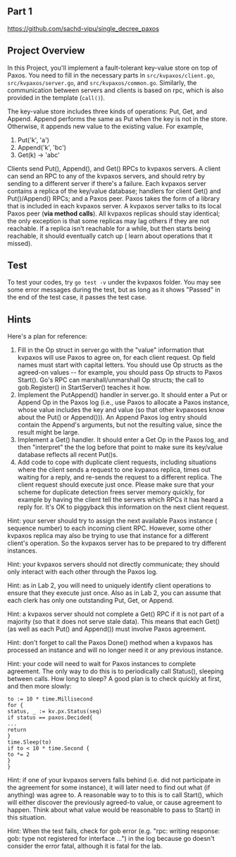 ## Part 1
https://github.com/sachd-vipu/single_decree_paxos

## Project Overview
In this Project, you'll implement a fault-tolerant key-value store on 
top of Paxos. You need to fill in the necessary parts in `src/kvpaxos/client.go`, 
`src/kvpaxos/server.go`, and `src/kvpaxos/common.go`. Similarly, the 
communication between servers and clients is based on rpc, which is also 
provided in the template (`call()`).

The key-value store includes three kinds of operations: Put, Get, and Append.
Append performs the same as Put when the key is not in the store.
Otherwise, it appends new value to the existing value. For example,
1. Put('k', 'a')
2. Append('k', 'bc')
3. Get(k) -> 'abc'

Clients send Put(), Append(), and Get() RPCs to kvpaxos servers. A client can
send an RPC to any of the kvpaxos servers, and should retry by sending to a
different server if there's a failure. Each kvpaxos server contains a replica of
the key/value database; handlers for client Get() and Put()/Append() RPCs; and a
Paxos peer. Paxos takes the form of a library that is included in each kvpaxos
server. A kvpaxos server talks to its local Paxos peer (**via method calls**).
All kvpaxos replicas should stay identical; the only exception is that some
replicas may lag others if they are not reachable. If a replica isn't reachable
for a while, but then starts being reachable, it should eventually catch up (
learn about operations that it missed).

## Test
To test your codes, try `go test -v` under the kvpaxos folder. You may see some 
error messages during the test, but as long as it shows "Passed" in the end 
of the test case, it passes the test case.

## Hints
Here's a plan for reference:

1. Fill in the Op struct in server.go with the "value" information that kvpaxos
   will use Paxos to agree on, for each client request. Op field names must
   start with capital letters. You should use Op structs as the agreed-on values
   -- for example, you should pass Op structs to Paxos Start(). Go's RPC can
   marshall/unmarshall Op structs; the call to gob.Register() in StartServer()
   teaches it how.
2. Implement the PutAppend() handler in server.go. It should enter a Put or
   Append Op in the Paxos log (i.e., use Paxos to allocate a Paxos instance,
   whose value includes the key and value (so that other kvpaxoses know about
   the Put() or Append())). An Append Paxos log entry should contain the
   Append's arguments, but not the resulting value, since the result might be
   large.
3. Implement a Get() handler. It should enter a Get Op in the Paxos log, and
   then "interpret" the the log before that point to make sure its key/value
   database reflects all recent Put()s.
4. Add code to cope with duplicate client requests, including situations where
   the client sends a request to one kvpaxos replica, times out waiting for a
   reply, and re-sends the request to a different replica. The client request
   should execute just once. Please make sure that your scheme for duplicate
   detection frees server memory quickly, for example by having the client tell
   the servers which RPCs it has heard a reply for. It's OK to piggyback this
   information on the next client request.

Hint: your server should try to assign the next available Paxos instance (
sequence number) to each incoming client RPC. However, some other kvpaxos
replica may also be trying to use that instance for a different client's
operation. So the kvpaxos server has to be prepared to try different instances.

Hint: your kvpaxos servers should not directly communicate; they should only
interact with each other through the Paxos log.

Hint: as in Lab 2, you will need to uniquely identify client operations to
ensure that they execute just once. Also as in Lab 2, you can assume that each
clerk has only one outstanding Put, Get, or Append.

Hint: a kvpaxos server should not complete a Get() RPC if it is not part of a
majority (so that it does not serve stale data). This means that each Get() (as
well as each Put() and Append()) must involve Paxos agreement.

Hint: don't forget to call the Paxos Done() method when a kvpaxos has processed
an instance and will no longer need it or any previous instance.

Hint: your code will need to wait for Paxos instances to complete agreement. The
only way to do this is to periodically call Status(), sleeping between calls.
How long to sleep? A good plan is to check quickly at first, and then more
slowly:
```
to := 10 * time.Millisecond
for {
status, _ := kv.px.Status(seq)
if status == paxos.Decided{
...
return
}
time.Sleep(to)
if to < 10 * time.Second {
to *= 2
}
}
```
Hint: if one of your kvpaxos servers falls behind (i.e. did not participate in
the agreement for some instance), it will later need to find out what (if
anything) was agree to. A reasonable way to to this is to call Start(), which
will either discover the previously agreed-to value, or cause agreement to
happen. Think about what value would be reasonable to pass to Start() in this
situation.

Hint: When the test fails, check for gob error (e.g. "rpc: writing response:
gob: type not registered for interface ...") in the log because go doesn't
consider the error fatal, although it is fatal for the lab.

